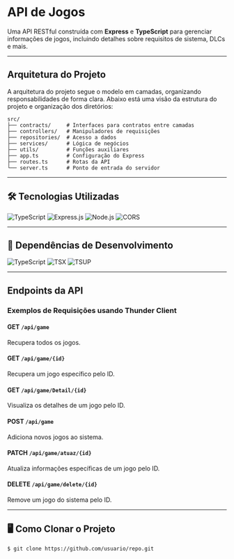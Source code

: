 # API de Jogos

Uma API RESTful construída com **Express** e **TypeScript** para gerenciar informações de jogos, incluindo detalhes sobre requisitos de sistema, DLCs e mais.

---

## Arquitetura do Projeto

A arquitetura do projeto segue o modelo em camadas, organizando responsabilidades de forma clara. Abaixo está uma visão da estrutura do projeto e organização dos diretórios:

```
src/
├── contracts/     # Interfaces para contratos entre camadas
├── controllers/   # Manipuladores de requisições
├── repositories/  # Acesso a dados
├── services/      # Lógica de negócios
├── utils/         # Funções auxiliares
├── app.ts         # Configuração do Express
├── routes.ts      # Rotas da API
└── server.ts      # Ponto de entrada do servidor
```

---

## 🛠 Tecnologias Utilizadas

![TypeScript](https://img.shields.io/badge/TypeScript-2F3136?style=for-the-badge&logo=typescript)
![Express.js](https://img.shields.io/badge/Express.js-2F3136?style=for-the-badge&logo=express)
![Node.js](https://img.shields.io/badge/Node.js-2F3136?style=for-the-badge&logo=node.js)
![CORS](https://img.shields.io/badge/CORS-2F3136?style=for-the-badge)

---

## 🔧 Dependências de Desenvolvimento

![TypeScript](https://img.shields.io/badge/TypeScript-2F3136?style=for-the-badge&logo=typescript)
![TSX](https://img.shields.io/badge/TSX-2F3136?style=for-the-badge&logo=react)
![TSUP](https://img.shields.io/badge/TSUP-2F3136?style=for-the-badge&logo=typescript)

---

## Endpoints da API

### Exemplos de Requisições usando Thunder Client

#### **GET** `/api/game`
Recupera todos os jogos.

#### **GET** `/api/game/{id}`
Recupera um jogo específico pelo ID.

#### **GET** `/api/game/Detail/{id}`
Visualiza os detalhes de um jogo pelo ID.

#### **POST** `/api/game`
Adiciona novos jogos ao sistema.

#### **PATCH** `/api/game/atuaz/{id}`
Atualiza informações específicas de um jogo pelo ID.

#### **DELETE** `/api/game/delete/{id}`
Remove um jogo do sistema pelo ID.

---

## 🖥️ Como Clonar o Projeto

```bash
$ git clone https://github.com/usuario/repo.git
```

